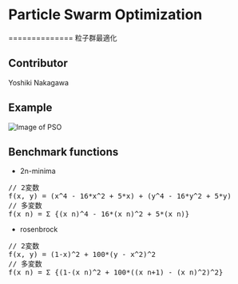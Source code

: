 # Particle Swarm Optimization
==============
粒子群最適化


## Contributor 
Yoshiki Nakagawa

## Example
![Image of PSO](https://https://github.com/yyoshiki41/Paticle_Swarm_Optimization.png)


## Benchmark functions
- 2n-minima
<pre>
// 2変数
f(x, y) = (x^4 - 16*x^2 + 5*x) + (y^4 - 16*y^2 + 5*y)
// 多変数
f(x_n) = Σ {(x_n)^4 - 16*(x_n)^2 + 5*(x_n)}
</pre>
- rosenbrock
<pre>
// 2変数
f(x, y) = (1-x)^2 + 100*(y - x^2)^2
// 多変数
f(x_n) = Σ {(1-(x_n)^2 + 100*((x_n+1) - (x_n)^2)^2}
</pre>
